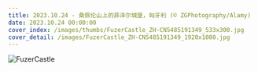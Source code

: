 ```yaml
---
title: 2023.10.24 - 桑佩伦山上的菲泽尔城堡，匈牙利 (© ZGPhotography/Alamy)
date: 2023.10.24 00:00:00
cover_index: /images/thumbs/FuzerCastle_ZH-CN5485191349_533x300.jpg
cover_detail: /images/FuzerCastle_ZH-CN5485191349_1920x1080.jpg
---
```


![FuzerCastle](/images/FuzerCastle_ZH-CN5485191349_1920x1080.jpg)
